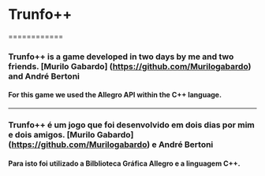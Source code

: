 # Trunfo++
============

### Trunfo++ is a game developed in two days by me and two friends. [Murilo Gabardo] (https://github.com/Murilogabardo) and André Bertoni

#### For this game we used the Allegro API within the C++ language.

-------------------------------------------------------------
### Trunfo++ é um jogo que foi desenvolvido em dois dias por mim e dois amigos. [Murilo Gabardo] (https://github.com/Murilogabardo) e André Bertoni

#### Para isto foi utilizado a Bilblioteca Gráfica Allegro e a linguagem C++.
